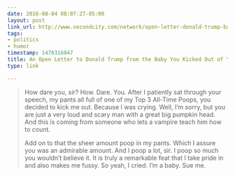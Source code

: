 ```yaml
---
date: 2016-08-04 08:07:27-05:00
layout: post
link_url: http://www.secondcity.com/network/open-letter-donald-trump-baby-kicked-rally/
tags:
- politics
- humor
timestamp: 1470316047
title: An Open Letter to Donald Trump from the Baby You Kicked Out of Your Rally
type: link

---
```

> How dare you, sir? How. Dare. You. After I patiently sat through your speech, my pants all full of one of my Top 3 All-Time Poops, you decided to kick me out. Because I was crying. Well, I’m sorry, but you are just a very loud and scary man with a great big pumpkin head. And this is coming from someone who lets a vampire teach him how to count.
>
> Add on to that the sheer amount poop in my pants. Which I assure you was an admirable amount. And I poop a lot, sir. I poop so much you wouldn’t believe it. It is truly a remarkable feat that I take pride in and also makes me fussy. So yeah, I cried. I’m a baby. Sue me.